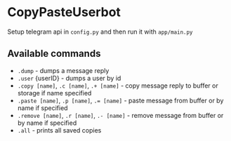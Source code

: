 # CopyPasteUserbot
Setup telegram api in ```config.py``` and then run it with ```app/main.py```
## Available commands
- `.dump` - dumps a message reply
- `.user` {userID} - dumps a user by id
- `.copy [name]`, `.c [name]`, `.+ [name]` - copy message reply to buffer or storage if name specified
- `.paste [name]`, `.p [name]`, `.= [name]` - paste message from buffer or by name if specified
- `.remove [name]`, `.r [name]`, `.- [name]` - remove message from buffer or by name if specified
- `.all` - prints all saved copies 